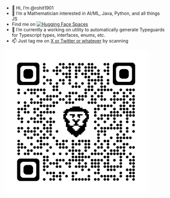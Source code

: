 - 👋 Hi, I’m @rohit1901
- 👀 I’m a Mathematician interested in AI/ML, Java, Python, and all things JS
- Find me on [![Hugging Face Spaces](https://img.shields.io/badge/%F0%9F%A4%97%20HuggingFace-Profile-yellow)](https://huggingface.co/johnny-drama)
- 🌱 I’m currently a working on utility to automatically generate Typeguards for Typescript types, interfaces, enums, etc.
- 📫 Just tag me on [X or Twitter or whatever](https://twitter.com/) by scanning

![twitter](https://github.com/rohit1901/rohit1901/blob/main/qrcode_twitter.com.png)

<!---
rohit1901/rohit1901 is a ✨ special ✨ repository because its `README.md` (this file) appears on your GitHub profile.
You can click the Preview link to take a look at your changes.
--->
